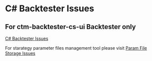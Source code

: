 # C# Backtester Issues
## For ctm-backtester-cs-ui Backtester only
[C# Backtester Issues](https://github.com/ConquerTheMarkets/ctm-backtester-cs-ui-issues-backtester/issues)

For starategy parameter files management tool please visit [Param File Storage Issues](https://github.com/ConquerTheMarkets/ctm-backtester-cs-ui-issues-param-utils/issues)

